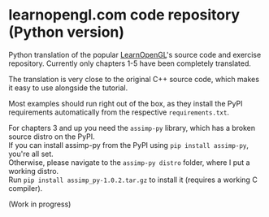 # learnopengl.com code repository (Python version)
Python translation of the popular [LearnOpenGL](https://learnopengl.com)'s source code and exercise repository.
Currently only chapters 1-5 have been completely translated.

The translation is very close to the original C++ source code, which makes it easy to use alongside the tutorial.

Most examples should run right out of the box, as they install the PyPI requirements automatically from the respective `requirements.txt`.

For chapters 3 and up you need the `assimp-py` library, which has a broken source distro on the PyPI.  
If you can install assimp-py from the PyPI using `pip install assimp-py`, you're all set.  
Otherwise, please navigate to the `assimp-py distro` folder, where I put a working distro.  
Run `pip install assimp_py-1.0.2.tar.gz` to install it (requires a working C compiler).

(Work in progress)
